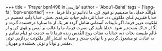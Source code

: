 +++
title = 'Prayer bpn1498 in فارسی'
author = 'Abdu'l-Bahá'
tags = ['lang-fa', 'bpn-unsorted']
+++
هُواللّه
خدايا، ما ضعيفيم تو قوی کن، ما نادانيم تو دانا فرما، خدايا فقيريم غَنای ملکوتی ده، خدايا مُرده‌ايم حياتِ سَرمَدی بخش، خدايا ذِلّتِ مَحضيم در مَلکوت عزيز فرما، اگر تأييدات آسمانی شامل گردد هر يک از ما ستارۀ درخشنده گـردد وَ اِلّا از خـاک پَست‌تـر شود. خدايا تأييد کن نصرت فرما، ما را غالب بر نَفس و هَوی کن و از عَالَمِ طبيعت نجات ده، خدايا به نفثات روح القُدس زنده فرما تا به خدمت تو قيام نمائيم و به عبادت تو مشغول گرديم و با نهايتِ صدق و صفا به انتشارِ آثارِ ملکوتت پردازيم. توئی مقتدر و توانا و توئی بخشنده و مهربان.
